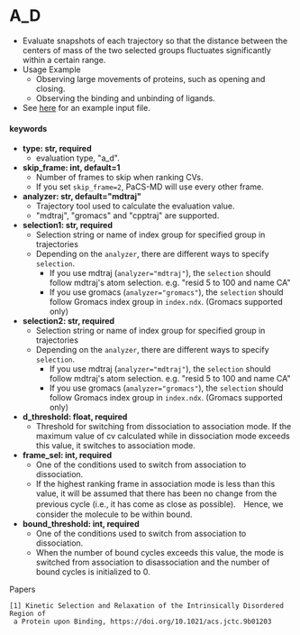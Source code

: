 # A_D
- Evaluate snapshots of each trajectory so that the distance between the centers of mass of the two selected groups fluctuates significantly within a certain range.
- Usage Example
  - Observing large movements of proteins, such as opening and closing.
  - Observing the binding and unbinding of ligands.
- See [here](../inputfile.md#a_d) for an example input file.

#### keywords
- **type: str, required**
  - evaluation type, "a_d".
- **skip_frame: int, default=1**
  - Number of frames to skip when ranking CVs.
  - If you set `skip_frame=2`, PaCS-MD will use every other frame.
- **analyzer: str, default="mdtraj"**
  - Trajectory tool used to calculate the evaluation value.
  - "mdtraj", "gromacs" and "cpptraj" are supported.
- **selection1: str, required**
  - Selection string or name of index group for specified group in trajectories
  - Depending on the `analyzer`, there are different ways to specify `selection`.
    - If you use mdtraj (`analyzer="mdtraj"`), the `selection` should follow mdtraj's atom selection. e.g. "resid 5 to 100 and name CA"
    - If you use gromacs (`analyzer="gromacs"`), the `selection` should follow Gromacs index group in `index.ndx`. (Gromacs supported only)
- **selection2: str, required**
  - Selection string or name of index group for specified group in trajectories
  - Depending on the `analyzer`, there are different ways to specify `selection`.
    - If you use mdtraj (`analyzer="mdtraj"`), the `selection` should follow mdtraj's atom selection. e.g. "resid 5 to 100 and name CA"
    - If you use gromacs (`analyzer="gromacs"`), the `selection` should follow Gromacs index group in `index.ndx`. (Gromacs supported only)
- **d_threshold: float, required**
  - Threshold for switching from dissociation to association mode. If the maximum value of cv calculated while in dissociation mode exceeds this value, it switches to association mode.
- **frame_sel: int, required**
  - One of the conditions used to switch from association to dissociation.
  - If the highest ranking frame in association mode is less than this value, it will be assumed that there has been no change from the previous cycle (i.e., it has come as close as possible).　Hence, we consider the molecule to be within bound.
- **bound_threshold: int, required**
  - One of the conditions used to switch from association to dissociation.
  - When the number of bound cycles exceeds this value, the mode is switched from association to disassociation and the number of bound cycles is initialized to 0.

Papers
~~~
[1] Kinetic Selection and Relaxation of the Intrinsically Disordered Region of
 a Protein upon Binding, https://doi.org/10.1021/acs.jctc.9b01203
~~~
